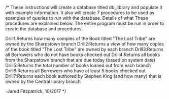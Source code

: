 /*
These instructions will create a database titled db_library and populate it with example information.  It
also will create 7 procedures to be used as examples of queries to run with the database.  Details of what
These procedures are explained below.  The entire program must be run in order to create the database and
procedures.

Drill1:Returns how many compies of the Book titled "The Lost Tribe" are owned by the Sharpstown branch
Drill2:Returns a view of how many copies of the book titled "The Lost Tribe" are owned by each branch
Drill3:Returns all Borrowers who do not have books checked out
Drill4:Returns all books from the Sharpstown branch that are due today (based on system date)
Drill5:Returns the total number of books loaned out from each branch
Drill6:Returns all Borrowers who have at least 5 books checked out
Drill7:Returns each book authored by Stephen King (and how many) that is owned by the Central library branch

-Jared Fitzpatrick, 10/2017
*/